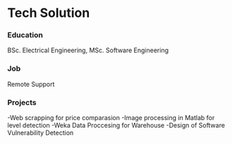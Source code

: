 # Tech Solution

### Education 
BSc. Electrical Engineering, MSc. Software Engineering
### Job
Remote Support
### Projects
-Web scrapping for price comparasion
-Image processing in Matlab for level detection
-Weka Data Proccesing for Warehouse
-Design of Software Vulnerability Detection



